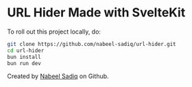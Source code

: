 # URL Hider Made with SvelteKit
To roll out this project locally, do:
```bash
git clone https://github.com/nabeel-sadiq/url-hider.git
cd url-hider
bun install
bun run dev
```
Created by [Nabeel Sadiq](https://github.com/nabeel-sadiq) on Github.